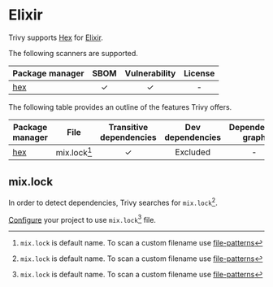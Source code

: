 # Elixir

Trivy supports [Hex][hex] for [Elixir][elixir].

The following scanners are supported.

| Package manager | SBOM  | Vulnerability | License |
|-----------------| :---: | :-----------: |:-------:|
| [hex][hex]        |   ✓   |       ✓       |    -    |

The following table provides an outline of the features Trivy offers.


| Package manager | File         | Transitive dependencies | Dev dependencies | Dependency graph | Position |
|-----------------|--------------|:-----------------------:|:----------------:|:----------------:|:--------:|
| [hex][hex]      | mix.lock[^1] |            ✓            |     Excluded     |        -         |    ✓     |

## mix.lock
In order to detect dependencies, Trivy searches for `mix.lock`[^1].

[Configure](https://hexdocs.pm/mix/Mix.Project.html#module-configuration) your project to use `mix.lock`[^1] file.

[elixir]: https://elixir-lang.org/
[hex]: https://hex.pm/

[^1]: `mix.lock` is default name. To scan a custom filename use [file-patterns](../../configuration/others)